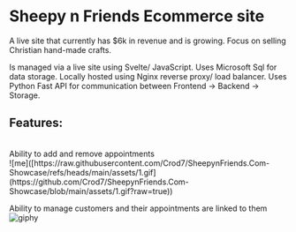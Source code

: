 # Sheepy n Friends Ecommerce site
A live site that currently has $6k in revenue and is growing.
Focus on selling Christian hand-made crafts.

Is managed via a live site using Svelte/ JavaScript.
Uses Microsoft Sql for data storage.
Locally hosted using Nginx reverse proxy/ load balancer.
Uses Python Fast API for communication between Frontend -> Backend -> Storage.


## Features:
<br />
Ability to add and remove appointments <br />
![me]([https://raw.githubusercontent.com/Crod7/SheepynFriends.Com-Showcase/refs/heads/main/assets/1.gif](https://github.com/Crod7/SheepynFriends.Com-Showcase/blob/main/assets/1.gif?raw=true))

Ability to manage customers and their appointments are linked to them <br />
![giphy](https://github.com/Crod7/Java-Appointment-Management-System/assets/106417568/6cbab4b2-d44b-4e34-9a29-4e2095c5c367)


